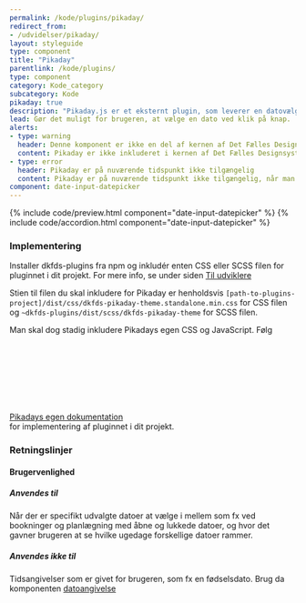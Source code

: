 ```yaml
---
permalink: /kode/plugins/pikaday/
redirect_from:
- /udvidelser/pikaday/
layout: styleguide
type: component
title: "Pikaday"
parentlink: /kode/plugins/
type: component
category: Kode_category
subcategory: Kode
pikaday: true
description: "Pikaday.js er et eksternt plugin, som leverer en datovælger eller datepicker, som gør det nemt at vælge en dato." 
lead: Gør det muligt for brugeren, at vælge en dato ved klik på knap.
alerts:
- type: warning
  header: Denne komponent er ikke en del af kernen af Det Fælles Designsystem
  content: Pikaday er ikke inkluderet i kernen af Det Fælles Designsystem. For at inkludere Pikaday skal der inkluderes et eksternt bibliotek, se implementeringsafsnittet nedenfor.<br><br>Det Fælles Designsystem har implementeret et tema til Pikaday, som findes i <a href="https://github.com/detfaellesdesignsystem/dkfds-plugins" class="icon-link">Plugins<svg class="icon-svg" focusable="false" aria-hidden="true" tabindex="-1"><use xlink:href="#open-in-new"></use></svg></a> projektet.
- type: error
  header: Pikaday er på nuværende tidspunkt ikke tilgængelig
  content: Pikaday er på nuværende tidspunkt ikke tilgængelig, når man har en skærmlæser kørende. Vi har oprettet en sag hos tredjepart og afventer løsning.
component: date-input-datepicker
---
```


{% include code/preview.html component="date-input-datepicker" %}
{% include code/accordion.html component="date-input-datepicker" %}

### Implementering

Installer dkfds-plugins fra npm og inkludér enten CSS eller SCSS filen for pluginnet i dit projekt. For mere info, se under siden <a href="/omdesignsystemet/tiludviklere/">Til udviklere</a>

Stien til filen du skal inkludere for Pikaday er henholdsvis `[path-to-plugins-project]/dist/css/dkfds-pikaday-theme.standalone.min.css` for CSS filen og `~dkfds-plugins/dist/scss/dkfds-pikaday-theme` for SCSS filen.

Man skal dog stadig inkludere Pikadays egen CSS og JavaScript. Følg <a href="https://github.com/Pikaday/Pikaday" class="icon-link">Pikadays egen dokumentation<svg class="icon-svg" focusable="false" aria-hidden="true" tabindex="-1"><use xlink:href="#open-in-new"></use></svg></a> for implementering af pluginnet i dit projekt.
 
### Retningslinjer

#### Brugervenlighed

##### Anvendes til

Når der er specifikt udvalgte datoer at vælge i mellem som fx ved bookninger og planlægning med åbne og lukkede datoer, og hvor det gavner brugeren at se hvilke ugedage forskellige datoer rammer.

##### Anvendes ikke til

Tidsangivelser som er givet for brugeren, som fx en fødselsdato. Brug da komponenten <a href="/komponenter/form-controls/#datoangivelse" title="">datoangivelse</a>
